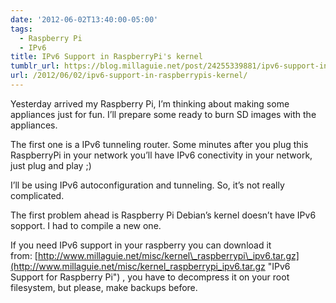 ```yaml
---
date: '2012-06-02T13:40:00-05:00'
tags:
  - Raspberry Pi
  - IPv6
title: IPv6 Support in RaspberryPi's kernel
tumblr_url: https://blog.millaguie.net/post/24255339881/ipv6-support-in-raspberrypis-kernel
url: /2012/06/02/ipv6-support-in-raspberrypis-kernel/
---
```


Yesterday arrived my Raspberry Pi, I’m thinking about making some appliances just for fun. I’ll prepare some ready to burn SD images with the appliances.

The first one is a IPv6 tunneling router. Some minutes after you plug this RaspberryPi in your network you’ll have IPv6 conectivity in your network, just plug and play ;)

I’ll be using IPv6 autoconfiguration and tunneling. So, it’s not really complicated. &nbsp;

The first problem ahead is Raspberry Pi Debian’s kernel doesn’t have IPv6 sopport. I had to compile a new one.

If you need IPv6 support in your raspberry you can download it from:&nbsp;[http://www.millaguie.net/misc/kernel\_raspberrypi\_ipv6.tar.gz](http://www.millaguie.net/misc/kernel_raspberrypi_ipv6.tar.gz "IPv6 Support for Raspberry Pi") , you have to decompress it on your root filesystem, but please, make backups before.